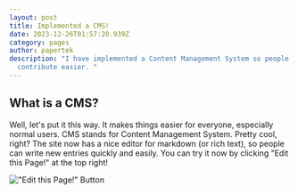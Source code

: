 ```yaml
---
layout: post
title: Implemented a CMS!
date: 2023-12-26T01:57:20.939Z
category: pages
author: papertek
description: "I have implemented a Content Management System so people could
  contribute easier. "
---
```

## What is a CMS?

Well, let's put it this way. It makes things easier for everyone, especially normal users. CMS stands for Content Management System. Pretty cool, right? The site now has a nice editor for markdown (or rich text), so people can write new entries quickly and easily. You can try it now by clicking "Edit this Page!" at the top right!

!["Edit this Page!" Button](/assets/images/uploads/editpage.png "\"Edit this Page!\" Button")